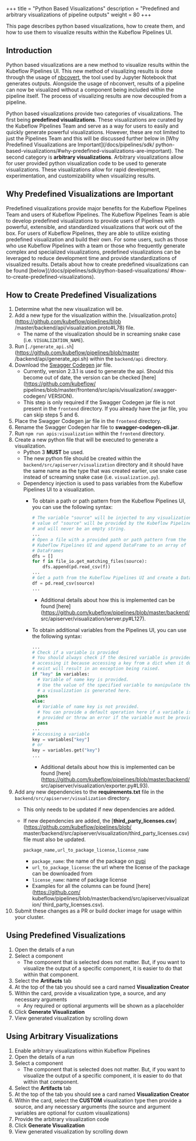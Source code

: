 +++
title = "Python Based Visualizations"
description = "Predefined and arbitrary visualizations of pipeline outputs"
weight = 80
+++

This page describes python based visualizations, how to create them, and how to
use them to visualize results within the Kubeflow Pipelines UI.

## Introduction

Python based visualizations are a new method to visualize results within the
Kubeflow Pipelines UI. This new method of visualizing results is done through
the usage of [nbcovert](https://github.com/jupyter/nbconvert), the tool used by
Jupyter Notebook that generates outputs. Alongside the usage of nbconvert,
results of a pipeline can now be visualized without a component being included
within the pipeline itself. The process of visualizing results are now decoupled
from a pipeline.

Python based visualizations provide two categories of visualizations. The first
being **predefined visualizations**. These visualizations are curated by the
Kubeflow Pipelines Team and serve as a way for users to easily and quickly
generate powerful visualizations. However, these are not limited to just the
Pipelines Team and this will be discussed further below in
[Why Predefined Visualizations are Important](/docs/pipelines/sdk/
python-based-visualizations/#why-predefined-visualizations-are-important).
The second category is **arbitrary visualizations**. Arbitrary visualizations
allow for user provided python visualization code to be used to generate
visualizations. These visualizations allow for rapid development,
experimentation, and customizability when visualizing results.

## Why Predefined Visualizations are Important

Predefined visualizations provide major benefits for the Kubeflow Pipelines Team
and users of Kubeflow Pipelines. The Kubeflow Pipelines Team is able to develop
predefined visualizations to provide users of Pipelines with powerful,
extensible, and standardized visualizations that work out of the box. For users
of Kubeflow Pipelines, they are able to utilize existing predefined
visualization and build their own. For some users, such as those who use
Kubeflow Pipelines with a team or those who frequently generate complex and
specialized visualizations, predefined visualizations can be leveraged to reduce
development time and provide standardizations of visualized results. Details
about how to create predefined visualizations can be found
[below](/docs/pipelines/sdk/python-based-visualizations/
#how-to-create-predefined-visualizations).

## How to Create Predefined Visualizations

1. Determine what the new visualization will be.
2. Add a new type for the visualization within the.
[visualization.proto](https://github.com/kubeflow/pipelines/blob
/master/backend/api/visualization.proto#L78) file.
    * The name of the visualization should be in screaming snake case
    (i.e. `VISUALIZATION_NAME`).
3. Run [`./generate_api.sh`](https://github.com/kubeflow/pipelines/blob/master
/backend/api/generate_api.sh) within the `backend/api` directory.
4. Download the [Swagger Codegen](https://swagger.io/tools/swagger-codegen/)
jar file.
    * Currently, version 2.3.1 is used to generate the api. Should this become
    out of date, the version can be checked [here](https://github.com/kubeflow/
    pipelines/blob/master/frontend/src/apis/visualization/.swagger-codegen/
    VERSION).
    * This step is only required if the Swagger Codegen jar file is not present
    in the `frontend` directory. If you already have the jar file, you can skip
    steps 5 and 6.
5. Place the Swagger Codegen jar file in the `frontend` directory.
6. Rename the Swagger Codegen har file to **swagger-codegen-cli.jar**.
7. Run `npm run apis:visualization` within the `frontend` directory.
8. Create a new python file that will be executed to generate a visualization.
    * Python 3 **MUST** be used.
    * The new python file should be created within the
    `backend/src/apiserver/visualization` directory and it should have the same
    name as the type that was created earlier, use snake case instead of
    screaming snake case (i.e. `visualization.py`).
    * Dependency injection is used to pass variables from the Kubeflow Pipelines
    UI to a visualization.
        * To obtain a path or path pattern from the Kubeflow Pipelines UI, you
        can use the following syntax:

            ```python
            # The variable "source" will be injected to any visualization. The
            # value of "source" will be provided by the Kubeflow Pipelines UI
            # and will never be an empty string.
            ...
            # Open a file with a provided path or path pattern from the
            # Kubeflow Pipelines UI and append DataFrame to an array of
            # DataFrames
            dfs = []
            for f in file_io.get_matching_files(source):
                dfs.append(pd.read_csv(f))
            ...
            # Get a path from the Kubeflow Pipelines UI and create a DataFrame
            df = pd.read_csv(source)
            ...
            ```
            * Additional details about how this is implemented can be found
            [here](https://github.com/kubeflow/pipelines/blob/master/backend/
            src/apiserver/visualization/server.py#L127).
        * To obtain additional variables from the Pipelines UI, you can use
        the following syntax:

            ```python
            ...
            # Check if a variable is provided
            # You should always check if the desired variable is provided before
            # accessing it because accessing a key from a dict when it does not
            # exist will result in an exception being raised.
            if "key" in variables:
              # Variable of name key is provided.
              # Use the value of the specified variable to manipulate the way
              # a visualization is generated here.
              pass
            else:
              # Variable of name key is not provided.
              # You can provide a default operation here if a variable is not
              # provided or throw an error if the variable must be provided.
              pass
            ...
            # Accessing a variable
            key = variables["key"]
            # or
            key = variables.get("key")
            ...
            ```
            * Additional details about how this is implemented can be found
            [here](https://github.com/kubeflow/pipelines/blob/master/backend/
            src/apiserver/visualization/exporter.py#L93).
9. Add any new dependencies to the **requirements.txt** file in the
`backend/src/apiserver/visualization` directory.
    * This only needs to be updated if new dependencies are added.
    * If new dependencies are added, the
    [**third_party_licenses.csv**](https://github.com/kubeflow/pipelines/blob/
    master/backend/src/apiserver/visualization/third_party_licenses.csv) file
    must also be updated.
        
        ```csv
        package_name,url_to_package_license,license_name
        ```
        * `package_name`: the name of the package on [pypi](https://pypi.org/)
        * `url_to_package_license`: the url where the license of the package can
        be downloaded from
        * `license_name`: name of package license
        * Examples for all the columns can be found [here](https://github.com/
        kubeflow/pipelines/blob/master/backend/src/apiserver/visualization/
        third_party_licenses.csv).
10. Submit these changes as a PR or build docker image for usage within your
cluster.

## Using Predefined Visualizations

1. Open the details of a run
2. Select a component
    * The component that is selected does not matter. But, if you want to
    visualize the output of a specific component, it is easier to do that within
    that component.
3. Select the **Artifacts** tab
4. At the top of the tab you should see a card named **Visualization Creator**
5. Within the card, provide a visualization type, a source, and any necessary
arguments
    * Any required or optional arguments will be shown as a placeholder
6. Click **Generate Visualization**
7. View generated visualization by scrolling down

## Using Arbitrary Visualizations

1. Enable arbitrary visualizations within Kubeflow Pipelines
2. Open the details of a run
3. Select a component
    * The component that is selected does not matter. But, if you want to
    visualize the output of a specific component, it is easier to do that within
    that component.
4. Select the **Artifacts** tab
5. At the top of the tab you should see a card named **Visualization Creator**
6. Within the card, select the **CUSTOM** visualization type then provide a
source, and any necessary arguments (the source and argument variables are
optional for custom visualizations)
7. Provide the arbitrary visualization code
8. Click **Generate Visualization**
9. View generated visualization by scrolling down